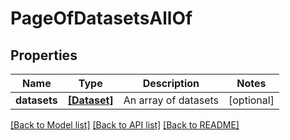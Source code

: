# PageOfDatasetsAllOf


## Properties
Name | Type | Description | Notes
------------ | ------------- | ------------- | -------------
**datasets** | [**[Dataset]**](Dataset.md) | An array of datasets | [optional] 

[[Back to Model list]](../README.md#documentation-for-models) [[Back to API list]](../README.md#documentation-for-api-endpoints) [[Back to README]](../README.md)


